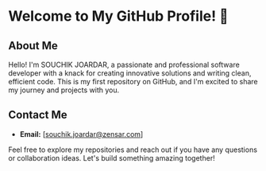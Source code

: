 # Welcome to My GitHub Profile! 👋

## About Me

Hello! I'm SOUCHIK JOARDAR, a passionate and professional software developer with a knack for creating innovative solutions and writing clean, efficient code. This is my first repository on GitHub, and I'm excited to share my journey and projects with you.

## Contact Me

- **Email:** [souchik.joardar@zensar.com]


Feel free to explore my repositories and reach out if you have any questions or collaboration ideas. Let's build something amazing together!
